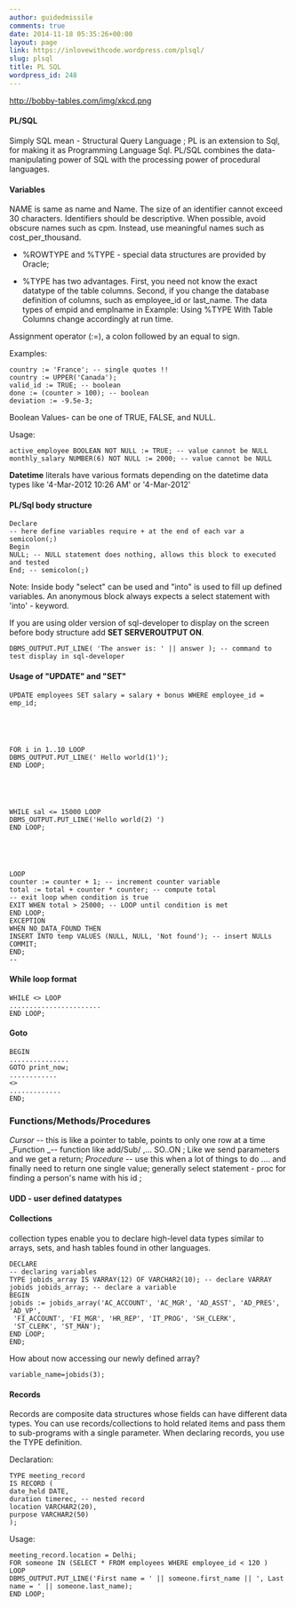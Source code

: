 ```yaml
---
author: guidedmissile
comments: true
date: 2014-11-18 05:35:26+00:00
layout: page
link: https://inlovewithcode.wordpress.com/plsql/
slug: plsql
title: PL SQL
wordpress_id: 248
---
```


http://bobby-tables.com/img/xkcd.png


#### PL/SQL


Simply SQL mean - Structural Query Language ; PL is an extension to Sql, for making it as Programming Language Sql. PL/SQL combines the data-manipulating power of SQL with the processing power of procedural languages.


#### Variables


NAME is same as name and Name. The size of an identifier cannot exceed 30 characters. Identifiers should be descriptive. When possible, avoid obscure names such as cpm. Instead, use meaningful names such as cost_per_thousand.



	
  * %ROWTYPE and %TYPE - special data structures are provided by Oracle;

	
  * %TYPE has two advantages. First, you need not know the exact datatype of the table columns. Second, if you change the database definition of columns, such as employee_id or last_name. The data types of empid and emplname in Example: Using %TYPE With Table Columns change accordingly at run time.


Assignment operator (:=), a colon followed by an equal to sign.

Examples:

    
    country := 'France'; -- single quotes !!
    country := UPPER('Canada');
    valid_id := TRUE; -- boolean
    done := (counter > 100); -- boolean
    deviation := -9.5e-3;


Boolean Values- can be one of TRUE, FALSE, and NULL.

Usage:

    
    active_employee BOOLEAN NOT NULL := TRUE; -- value cannot be NULL
    monthly_salary NUMBER(6) NOT NULL := 2000; -- value cannot be NULL


**Datetime** literals have various formats depending on the datetime data types like '4-Mar-2012 10:26 AM' or '4-Mar-2012'


#### PL/Sql body structure



    
    Declare
    -- here define variables require + at the end of each var a semicolon(;)
    Begin
    NULL; -- NULL statement does nothing, allows this block to executed and tested
    End; -- semicolon(;)
    


Note: Inside body "select" can be used and "into" is used to fill up defined variables. An anonymous block always expects a select statement with 'into' - keyword.

If you are using older version of sql-developer to display on the screen before body structure add **SET SERVEROUTPUT ON**.

    
    DBMS_OUTPUT.PUT_LINE( 'The answer is: ' || answer ); -- command to test display in sql-developer
    




#### Usage of "UPDATE" and "SET"



    
    UPDATE employees SET salary = salary + bonus WHERE employee_id = emp_id;
    



    
    FOR i in 1..10 LOOP
    DBMS_OUTPUT.PUT_LINE(' Hello world(1)');
    END LOOP;
    



    
    WHILE sal <= 15000 LOOP
    DBMS_OUTPUT.PUT_LINE('Hello world(2) ')
    END LOOP;
    



    
    LOOP
    counter := counter + 1; -- increment counter variable
    total := total + counter * counter; -- compute total
    -- exit loop when condition is true
    EXIT WHEN total > 25000; -- LOOP until condition is met
    END LOOP;
    EXCEPTION
    WHEN NO_DATA_FOUND THEN
    INSERT INTO temp VALUES (NULL, NULL, 'Not found'); -- insert NULLs
    COMMIT;
    END;
    --




#### While loop format



    
    WHILE <> LOOP
    .......................
    END LOOP;




#### Goto



    
    BEGIN
    ...............
    GOTO print_now;
    ............
    <>
    .............
    END;




### Functions/Methods/Procedures


_Cursor_ -- this is like a pointer to table, points to only one row at a time
_Function _-- function like add/Sub/ ,... SO..ON ; Like we send parameters and we get a return;
_Procedure_ -- use this when a lot of things to do .... and finally need to return one single value; generally select statement - proc for finding a person's name with his id ;


#### UDD - user defined datatypes




#### Collections


collection types enable you to declare high-level data types similar to arrays, sets, and hash tables found in other languages.

    
    DECLARE
    -- declaring variables
    TYPE jobids_array IS VARRAY(12) OF VARCHAR2(10); -- declare VARRAY
    jobids jobids_array; -- declare a variable
    BEGIN
    jobids := jobids_array('AC_ACCOUNT', 'AC_MGR', 'AD_ASST', 'AD_PRES', 'AD_VP', 
     'FI_ACCOUNT', 'FI_MGR', 'HR_REP', 'IT_PROG', 'SH_CLERK',
     'ST_CLERK', 'ST_MAN');
    END LOOP;
    END;


How about now accessing our newly defined array?

    
    variable_name=jobids(3);




#### Records


Records are composite data structures whose fields can have different data types. You can use records/collections to hold related items and pass them to sub-programs with a single parameter. When declaring records, you use the TYPE definition.

Declaration:

    
    TYPE meeting_record
    IS RECORD (
    date_held DATE,
    duration timerec, -- nested record
    location VARCHAR2(20),
    purpose VARCHAR2(50)
    );


Usage:

    
    meeting_record.location = Delhi;
    FOR someone IN (SELECT * FROM employees WHERE employee_id < 120 )
    LOOP
    DBMS_OUTPUT.PUT_LINE('First name = ' || someone.first_name || ', Last name = ' || someone.last_name);
    END LOOP;
